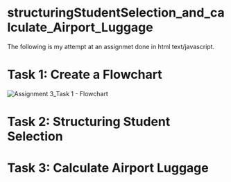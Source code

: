 # structuringStudentSelection_and_calculate_Airport_Luggage

The following is my attempt at an assignmet done in html text/javascript.

# Task 1: Create a Flowchart 

![Assignment 3_Task 1 - Flowchart](https://user-images.githubusercontent.com/63177847/146854090-1861dbfe-ded2-4ace-8155-73c5de79eb4c.png)

# Task 2: Structuring Student Selection

# Task 3: Calculate Airport Luggage
